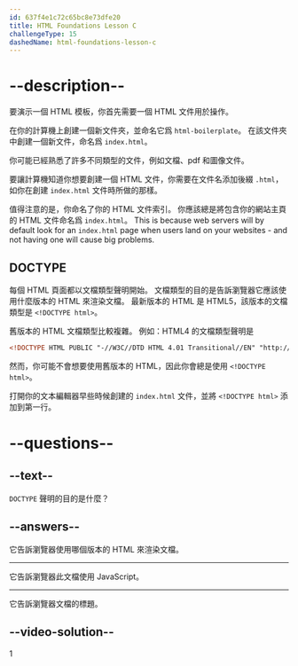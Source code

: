 ```yaml
---
id: 637f4e1c72c65bc8e73dfe20
title: HTML Foundations Lesson C
challengeType: 15
dashedName: html-foundations-lesson-c
---
```


# --description--

要演示一個 HTML 模板，你首先需要一個 HTML 文件用於操作。

在你的計算機上創建一個新文件夾，並命名它爲 `html-boilerplate`。 在該文件夾中創建一個新文件，命名爲 `index.html`。

你可能已經熟悉了許多不同類型的文件，例如文檔、pdf 和圖像文件。

要讓計算機知道你想要創建一個 HTML 文件，你需要在文件名添加後綴 `.html`，如你在創建 `index.html` 文件時所做的那樣。

值得注意的是，你命名了你的 HTML 文件索引。 你應該總是將包含你的網站主頁的 HTML 文件命名爲 `index.html`。 This is because web servers will by default look for an `index.html` page when users land on your websites - and not having one will cause big problems.

## DOCTYPE

每個 HTML 頁面都以文檔類型聲明開始。 文檔類型的目的是告訴瀏覽器它應該使用什麼版本的 HTML 來渲染文檔。 最新版本的 HTML 是 HTML5，該版本的文檔類型是 `<!DOCTYPE html>`。

舊版本的 HTML 文檔類型比較複雜。 例如：HTML4 的文檔類型聲明是

```html
<!DOCTYPE HTML PUBLIC "-//W3C//DTD HTML 4.01 Transitional//EN" "http://www.w3.org/TR/html4/loose.dtd">
```

然而，你可能不會想要使用舊版本的 HTML，因此你會總是使用 `<!DOCTYPE html>`。

打開你的文本編輯器早些時候創建的 `index.html` 文件，並將 `<!DOCTYPE html>` 添加到第一行。

# --questions--
## --text--

`DOCTYPE` 聲明的目的是什麼？

## --answers--

它告訴瀏覽器使用哪個版本的 HTML 來渲染文檔。

---

它告訴瀏覽器此文檔使用 JavaScript。

---

它告訴瀏覽器文檔的標題。


## --video-solution--

1
